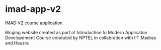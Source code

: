 # imad-app-v2

IMAD V2 course application.

Bloging website created as part of Introduction to Modern Applicaton Developement Course conduted by NPTEL in collabration with IIT Madras and Hausra
